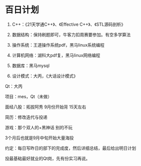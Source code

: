 # 百日计划

1. C++：《21天学通C++》、《Effective C++》、《STL源码剖析》

2. 数据结构：保持刷题即可，牛客力扣周赛要参加。有空多学算法

3. 操作系统：王道操作系统pdf，黑马linux系统编程

4. 计算机网络：湖科大pdf复，黑马linux网络编程

5. 数据库：黑马mysql

6. 设计模式：大丙，《大话设计模式》

Qt：大丙

项目：mes，Qt（未做）

面经八股：拓拔阿秀 9月份开始背 15天左右

简历：修改迭代与投递

游戏：那个双人的+黑神话 别的不玩

3个月后也就是9月中旬开始大量海投

约定：每日写昨日的部下的完成度，然后详细总结，最后给出明日计划

投最基础最好就业的Qt岗，先有份实习再说。